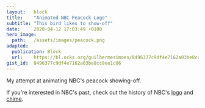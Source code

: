 ```yaml
---
layout:   block
title:    "Animated NBC Peacock Logo"
subtitle: "This bird likes to show-off"
date:     2020-04-12 17:03:49 +0100
hero_image:
  path:   /assets/images/peacock.png
adapted:
  publication: Block
  url:    https://bl.ocks.org/guilhermesimoes/8496377c9df4e7162a03be8cc8ee1c06
gist_id:  8496377c9df4e7162a03be8cc8ee1c06
---
```

My attempt at animating NBC's peacock showing-off.

If you're interested in NBC's past, check out the history of NBC's [logo] and [chime].

[logo]: https://www.youtube.com/watch?v=YRJBN2FsL0Q
[chime]: https://www.20k.org/episodes/nbc/
